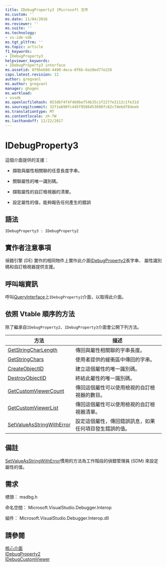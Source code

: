 ```yaml
---
title: IDebugProperty3 |Microsoft 文件
ms.custom: ''
ms.date: 11/04/2016
ms.reviewer: ''
ms.suite: ''
ms.technology:
- vs-ide-sdk
ms.tgt_pltfrm: ''
ms.topic: article
f1_keywords:
- IDebugProperty3
helpviewer_keywords:
- IDebugProperty3 interface
ms.assetid: 8f9be68d-4490-4eca-8f6b-8a10ed77e226
caps.latest.revision: 12
author: gregvanl
ms.author: gregvanl
manager: ghogen
ms.workload:
- vssdk
ms.openlocfilehash: 853d6f4f4f4b9bef54b35c1f2277e3112c1fe31d
ms.sourcegitcommit: 32f1a690fc445f9586d53698fc82c7debd784eeb
ms.translationtype: MT
ms.contentlocale: zh-TW
ms.lasthandoff: 12/22/2017
---
```

# <a name="idebugproperty3"></a>IDebugProperty3
這個介面提供的支援：  
  
-   擷取與屬性相關聯的任意長度字串。  
  
-   關聯屬性的唯一識別碼。  
  
-   擷取屬性的自訂檢視器的清單。  
  
-   設定屬性的值，能夠報告任何產生的錯誤  
  
## <a name="syntax"></a>語法  
  
```  
IDebugProperty3 : IDebugProperty2  
```  
  
## <a name="notes-for-implementers"></a>實作者注意事項  
 偵錯引擎 (DE) 實作的相同物件上實作此介面[IDebugProperty2](../../../extensibility/debugger/reference/idebugproperty2.md)長字串、 屬性識別碼和自訂檢視器提供支援。  
  
## <a name="notes-for-callers"></a>呼叫端資訊  
 呼叫[QueryInterface](/cpp/atl/queryinterface)上`IDebugProperty2`介面，以取得此介面。  
  
## <a name="methods-in-vtable-order"></a>依照 Vtable 順序的方法  
 除了繼承自`IDebugProperty2`、`IDebugProperty3`介面會公開下列方法。  
  
|方法|描述|  
|------------|-----------------|  
|[GetStringCharLength](../../../extensibility/debugger/reference/idebugproperty3-getstringcharlength.md)|傳回與屬性相關聯的字串長度。|  
|[GetStringChars](../../../extensibility/debugger/reference/idebugproperty3-getstringchars.md)|使用者提供的緩衝區中傳回的字串。|  
|[CreateObjectID](../../../extensibility/debugger/reference/idebugproperty3-createobjectid.md)|建立這個屬性的唯一識別碼。|  
|[DestroyObjectID](../../../extensibility/debugger/reference/idebugproperty3-destroyobjectid.md)|終結此屬性的唯一識別碼。|  
|[GetCustomViewerCount](../../../extensibility/debugger/reference/idebugproperty3-getcustomviewercount.md)|傳回這個屬性可以使用檢視的自訂檢視器的數目。|  
|[GetCustomViewerList](../../../extensibility/debugger/reference/idebugproperty3-getcustomviewerlist.md)|傳回這個屬性可以使用檢視的自訂檢視器清單。|  
|[SetValueAsStringWithError](../../../extensibility/debugger/reference/idebugproperty3-setvalueasstringwitherror.md)|設定這個屬性，傳回錯誤訊息，如果任何項目發生錯誤的值。|  
  
## <a name="remarks"></a>備註  
 [SetValueAsStringWithError](../../../extensibility/debugger/reference/idebugproperty3-setvalueasstringwitherror.md)慣用的方法為工作階段的偵錯管理員 (SDM) 來設定屬性的值。  
  
## <a name="requirements"></a>需求  
 標頭： msdbg.h  
  
 命名空間： Microsoft.VisualStudio.Debugger.Interop  
  
 組件： Microsoft.VisualStudio.Debugger.Interop.dll  
  
## <a name="see-also"></a>請參閱  
 [核心介面](../../../extensibility/debugger/reference/core-interfaces.md)   
 [IDebugProperty2](../../../extensibility/debugger/reference/idebugproperty2.md)   
 [IDebugCustomViewer](../../../extensibility/debugger/reference/idebugcustomviewer.md)